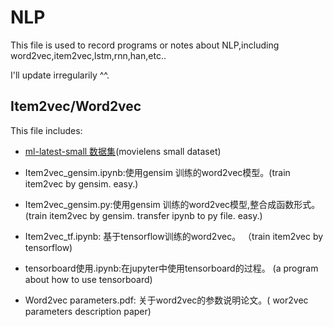 # NLP
This file is used to record programs or notes about NLP,including word2vec,item2vec,lstm,rnn,han,etc..

I'll update irregularily ^^.

## Item2vec/Word2vec
This file includes:
- [ml-latest-small 数据集](https://grouplens.org/datasets/movielens/)(movielens small dataset)

- Item2vec_gensim.ipynb:使用gensim 训练的word2vec模型。(train item2vec by gensim. easy.)
- Item2vec_gensim.py:使用gensim 训练的word2vec模型,整合成函数形式。(train item2vec by gensim. transfer ipynb to py file. easy.)
- Item2vec_tf.ipynb: 基于tensorflow训练的word2vec。 （train item2vec by tensorflow)
- tensorboard使用.ipynb:在jupyter中使用tensorboard的过程。 (a program about how to use tensorboard)
- Word2vec parameters.pdf: 关于word2vec的参数说明论文。( wor2vec parameters description paper)